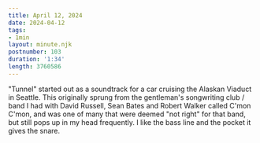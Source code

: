 ```yaml
---
title: April 12, 2024
date: 2024-04-12
tags:
- 1min
layout: minute.njk
postnumber: 103
duration: '1:34'
length: 3760586
---
```

"Tunnel" started out as a soundtrack for a car cruising the Alaskan Viaduct in Seattle. This originally sprung from the gentleman's songwriting club / band I had with David Russell, Sean Bates and Robert Walker called C'mon C'mon, and was one of many that were deemed "not right" for that band, but still pops up in my head frequently. I like the bass line and the pocket it gives the snare. 

